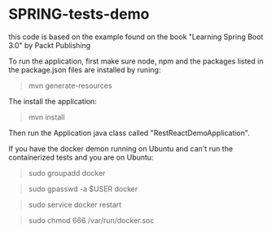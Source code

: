 # SPRING-tests-demo

this code is based on the example found on the book "Learning Spring Boot 3.0" by Packt Publishing


To run the application, first make sure node, npm and the packages listed in the package.json files are installed by runing:

> mvn generate-resources

The install the application:

> mvn install

Then run the Application java class called "RestReactDemoApplication".

If you have the docker demon running on Ubuntu and can't run the containerized tests and you are on Ubuntu:

> sudo groupadd docker

> sudo gpasswd -a $USER docker

> sudo service docker restart

> sudo chmod 666 /var/run/docker.soc